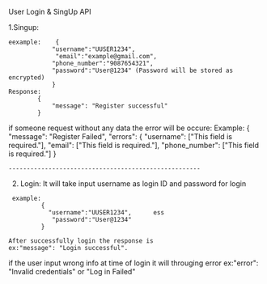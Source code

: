 User Login & SingUp  API

1.Singup: 

    eexample:    {
                "username":"UUSER1234",
                 "email":"example@gmail.com",
                "phone_number":"9087654321",
                "password":"User@1234" (Password will be stored as encrypted)
                }
    Response:
            {
                "message": "Register successful"
            }
    
if someone request without any data the error will be occure:
  Example:
  {
    "message": "Register Failed",
    "errors": {
        "username": ["This field is required."],
        "email": ["This field is required."],
        "phone_number": ["This field is required."]
    }

    -----------------------------------------------------
   2. Login:
     It will take input username as login ID and password for login

     example:
             {
               "username":"UUSER1234",      ess  
                "password":"User@1234"
             }

    After successfully login the response is 
    ex:"message": "Login successful".

if the user input wrong info at time of login it will througing  error 
ex:"error": "Invalid credentials" or "Log in Failed"
